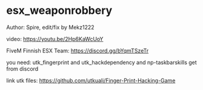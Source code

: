 # esx_weaponrobbery

Author: Spire, edit/fix by Mekz1222 

video: https://youtu.be/2Hp6KaWcUoY

FiveM Finnish ESX Team: https://discord.gg/bYqmTSzeTr

you need: utk_fingerprint and utk_hackdependency and np-taskbarskills get from discord

link utk files: https://github.com/utkuali/Finger-Print-Hacking-Game
